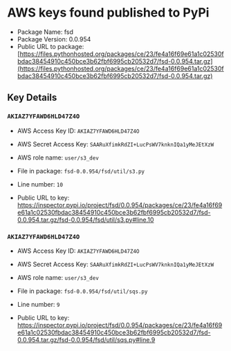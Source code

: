# AWS keys found published to PyPi

* Package Name: fsd
* Package Version: 0.0.954
* Public URL to package: [https://files.pythonhosted.org/packages/ce/23/fe4a16f69e61a1c02530fbdac38454910c450bce3b62fbf6995cb20532d7/fsd-0.0.954.tar.gz](https://files.pythonhosted.org/packages/ce/23/fe4a16f69e61a1c02530fbdac38454910c450bce3b62fbf6995cb20532d7/fsd-0.0.954.tar.gz)

## Key Details

### `AKIAZ7YFAWD6HLD47Z4O`

* AWS Access Key ID: `AKIAZ7YFAWD6HLD47Z4O`
* AWS Secret Access Key: `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` 
* AWS role name: `user/s3_dev`
* File in package: `fsd-0.0.954/fsd/util/s3.py`
* Line number: `10`

* Public URL to key: https://inspector.pypi.io/project/fsd/0.0.954/packages/ce/23/fe4a16f69e61a1c02530fbdac38454910c450bce3b62fbf6995cb20532d7/fsd-0.0.954.tar.gz/fsd-0.0.954/fsd/util/s3.py#line.10



### `AKIAZ7YFAWD6HLD47Z4O`

* AWS Access Key ID: `AKIAZ7YFAWD6HLD47Z4O`
* AWS Secret Access Key: `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` 
* AWS role name: `user/s3_dev`
* File in package: `fsd-0.0.954/fsd/util/sqs.py`
* Line number: `9`

* Public URL to key: https://inspector.pypi.io/project/fsd/0.0.954/packages/ce/23/fe4a16f69e61a1c02530fbdac38454910c450bce3b62fbf6995cb20532d7/fsd-0.0.954.tar.gz/fsd-0.0.954/fsd/util/sqs.py#line.9


